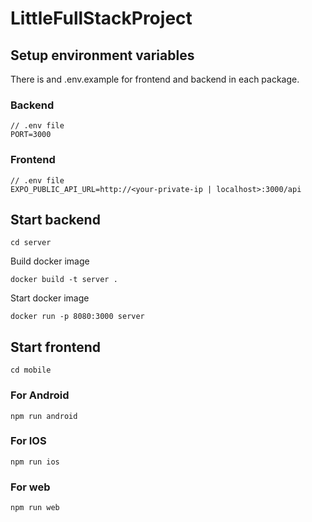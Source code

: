 # LittleFullStackProject

## Setup environment variables

There is and .env.example for frontend and backend in each package.

### Backend

```
// .env file
PORT=3000
```

### Frontend

```
// .env file
EXPO_PUBLIC_API_URL=http://<your-private-ip | localhost>:3000/api
```

## Start backend
```
cd server
```

Build docker image
```
docker build -t server .
```

Start docker image
```
docker run -p 8080:3000 server
```

## Start frontend

```
cd mobile
```

### For Android
```
npm run android
```

### For IOS
```
npm run ios
```

### For web
```
npm run web
```


